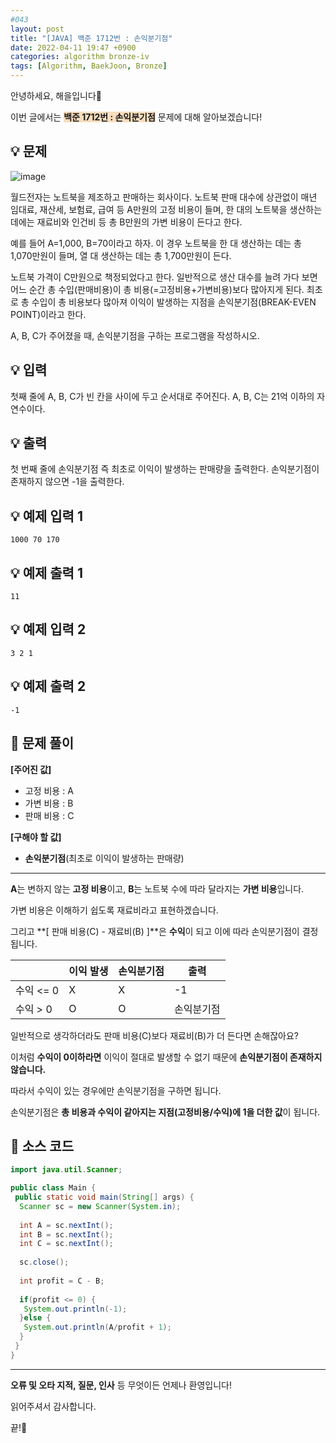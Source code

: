 ```yaml
---
#043
layout: post
title: "[JAVA] 백준 1712번 : 손익분기점"
date: 2022-04-11 19:47 +0900
categories: algorithm bronze-iv
tags: [Algorithm, BaekJoon, Bronze]
---
```


안녕하세요, 해을입니다🦖

이번 글에서는 <span style="background-color:#f7ddbe">**백준 1712번 : 손익분기점**</span> 문제에 대해 알아보겠습니다!

## 💡 문제

![image](https://user-images.githubusercontent.com/39720852/164733726-ad9083cc-7fc5-4259-9cff-70efa6b1646f.png)

월드전자는 노트북을 제조하고 판매하는 회사이다. 노트북 판매 대수에 상관없이 매년 임대료, 재산세, 보험료, 급여 등 A만원의 고정 비용이 들며, 한 대의 노트북을 생산하는 데에는 재료비와 인건비 등 총 B만원의 가변 비용이 든다고 한다.

예를 들어 A=1,000, B=70이라고 하자. 이 경우 노트북을 한 대 생산하는 데는 총 1,070만원이 들며, 열 대 생산하는 데는 총 1,700만원이 든다.

노트북 가격이 C만원으로 책정되었다고 한다. 일반적으로 생산 대수를 늘려 가다 보면 어느 순간 총 수입(판매비용)이 총 비용(=고정비용+가변비용)보다 많아지게 된다. 최초로 총 수입이 총 비용보다 많아져 이익이 발생하는 지점을 손익분기점(BREAK-EVEN POINT)이라고 한다.

A, B, C가 주어졌을 때, 손익분기점을 구하는 프로그램을 작성하시오.

## 💡 입력

첫째 줄에 A, B, C가 빈 칸을 사이에 두고 순서대로 주어진다. A, B, C는 21억 이하의 자연수이다.

## 💡 출력

첫 번째 줄에 손익분기점 즉 최초로 이익이 발생하는 판매량을 출력한다. 손익분기점이 존재하지 않으면 -1을 출력한다.

## 💡 예제 입력 1

```
1000 70 170
```

## 💡 예제 출력 1

```
11
```

## 💡 예제 입력 2

```
3 2 1
```

## 💡 예제 출력 2

```
-1
```

## 🚩 문제 풀이

**[주어진 값]**

* 고정 비용 : A
* 가변 비용 : B
* 판매 비용 : C

**[구해야 할 값]**

* **손익분기점**(최초로 이익이 발생하는 판매량)

---

**A**는 변하지 않는 **고정 비용**이고, **B**는 노트북 수에 따라 달라지는 **가변 비용**입니다.

가변 비용은 이해하기 쉽도록 재료비라고 표현하겠습니다.

그리고 **[ 판매 비용(C) - 재료비(B) ]**은 **수익**이 되고 이에 따라 손익분기점이 결정됩니다.

|           | 이익 발생 | 손익분기점 | 출력       |
| --------- | --------- | ---------- | ---------- |
| 수익 <= 0 | X         | X     | -1         |
| 수익 > 0  | O         | O     | 손익분기점 |

일반적으로 생각하더라도 판매 비용(C)보다 재료비(B)가 더 든다면 손해잖아요?

이처럼 **수익이 0이하라면** 이익이 절대로 발생할 수 없기 때문에 **손익분기점이 존재하지 않습니다.**

따라서 수익이 있는 경우에만 손익분기점을 구하면 됩니다.

손익분기점은 **총 비용과 수익이 같아지는 지점(고정비용/수익)에 1을 더한 값**이 됩니다.

## 🚩 소스 코드

``` java
import java.util.Scanner;

public class Main {
 public static void main(String[] args) {  
  Scanner sc = new Scanner(System.in);
  
  int A = sc.nextInt();
  int B = sc.nextInt();
  int C = sc.nextInt();
  
  sc.close();
  
  int profit = C - B;
  
  if(profit <= 0) {
   System.out.println(-1);
  }else {
   System.out.println(A/profit + 1);
  }
 }
}
```

---

**오류 및 오타 지적, 질문, 인사** 등 무엇이든 언제나 환영입니다!

읽어주셔서 감사합니다.

끝!🦕
